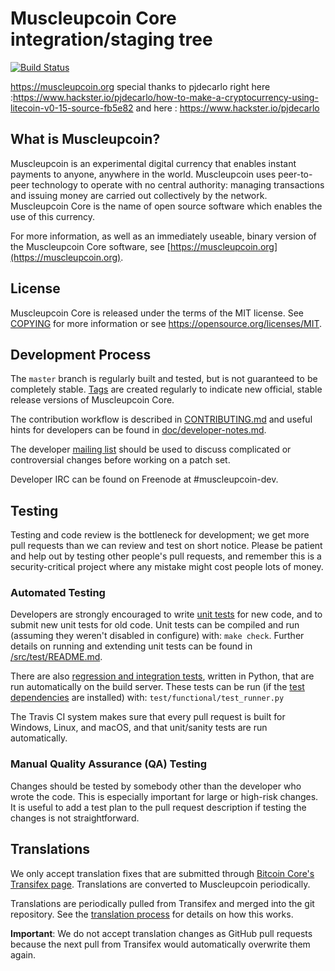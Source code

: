 Muscleupcoin Core integration/staging tree
=====================================

[![Build Status](https://travis-ci.org/muscleupcoin-project/muscleupcoin.svg?branch=master)](https://travis-ci.org/muscleupcoin-project/muscleupcoin)

https://muscleupcoin.org
special thanks to pjdecarlo right here :https://www.hackster.io/pjdecarlo/how-to-make-a-cryptocurrency-using-litecoin-v0-15-source-fb5e82
and here : https://www.hackster.io/pjdecarlo

What is Muscleupcoin?
----------------

Muscleupcoin is an experimental digital currency that enables instant payments to
anyone, anywhere in the world. Muscleupcoin uses peer-to-peer technology to operate
with no central authority: managing transactions and issuing money are carried
out collectively by the network. Muscleupcoin Core is the name of open source
software which enables the use of this currency.

For more information, as well as an immediately useable, binary version of
the Muscleupcoin Core software, see [https://muscleupcoin.org](https://muscleupcoin.org).

License
-------

Muscleupcoin Core is released under the terms of the MIT license. See [COPYING](COPYING) for more
information or see https://opensource.org/licenses/MIT.

Development Process
-------------------

The `master` branch is regularly built and tested, but is not guaranteed to be
completely stable. [Tags](https://github.com/muscleupcoin-project/muscleupcoin/tags) are created
regularly to indicate new official, stable release versions of Muscleupcoin Core.

The contribution workflow is described in [CONTRIBUTING.md](CONTRIBUTING.md)
and useful hints for developers can be found in [doc/developer-notes.md](doc/developer-notes.md).

The developer [mailing list](https://groups.google.com/forum/#!forum/muscleupcoin-dev)
should be used to discuss complicated or controversial changes before working
on a patch set.

Developer IRC can be found on Freenode at #muscleupcoin-dev.

Testing
-------

Testing and code review is the bottleneck for development; we get more pull
requests than we can review and test on short notice. Please be patient and help out by testing
other people's pull requests, and remember this is a security-critical project where any mistake might cost people
lots of money.

### Automated Testing

Developers are strongly encouraged to write [unit tests](src/test/README.md) for new code, and to
submit new unit tests for old code. Unit tests can be compiled and run
(assuming they weren't disabled in configure) with: `make check`. Further details on running
and extending unit tests can be found in [/src/test/README.md](/src/test/README.md).

There are also [regression and integration tests](/test), written
in Python, that are run automatically on the build server.
These tests can be run (if the [test dependencies](/test) are installed) with: `test/functional/test_runner.py`

The Travis CI system makes sure that every pull request is built for Windows, Linux, and macOS, and that unit/sanity tests are run automatically.

### Manual Quality Assurance (QA) Testing

Changes should be tested by somebody other than the developer who wrote the
code. This is especially important for large or high-risk changes. It is useful
to add a test plan to the pull request description if testing the changes is
not straightforward.

Translations
------------

We only accept translation fixes that are submitted through [Bitcoin Core's Transifex page](https://www.transifex.com/projects/p/bitcoin/).
Translations are converted to Muscleupcoin periodically.

Translations are periodically pulled from Transifex and merged into the git repository. See the
[translation process](doc/translation_process.md) for details on how this works.

**Important**: We do not accept translation changes as GitHub pull requests because the next
pull from Transifex would automatically overwrite them again.

